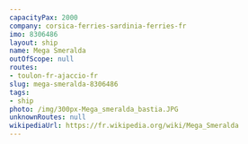 ```yaml
---
capacityPax: 2000
company: corsica-ferries-sardinia-ferries-fr
imo: 8306486
layout: ship
name: Mega Smeralda
outOfScope: null
routes:
- toulon-fr-ajaccio-fr
slug: mega-smeralda-8306486
tags:
- ship
photo: /img/300px-Mega_smeralda_bastia.JPG
unknownRoutes: null
wikipediaUrl: https://fr.wikipedia.org/wiki/Mega_Smeralda
---
```

